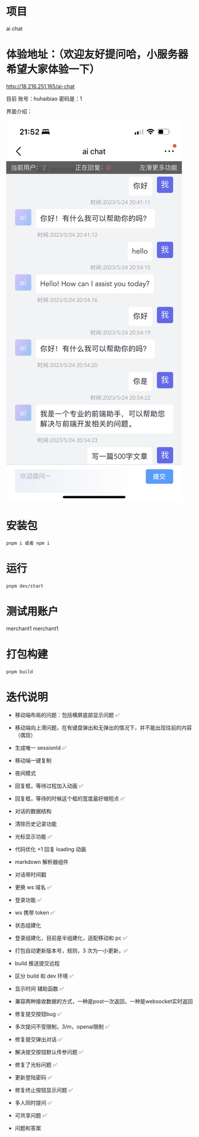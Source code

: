 <!--
 * @Author: huhaibiao huhaibiao@do-global.com
 * @Date: 2023-03-28 15:47:00
 * @Description: 
-->
# 项目

ai chat

# 体验地址：（欢迎友好提问哈，小服务器希望大家体验一下）

http://18.216.251.165/ai-chat

目前 账号：huhaibiao 密码是：1

界面介绍：

![chat界面](./docs/01.jpeg)

# 安装包

`pnpm i 或者 npm i `

# 运行

`pnpm dev/start`

# 测试用账户

merchant1
merchant1

# 打包构建

`pnpm build`

# 迭代说明

- 移动端布局的问题：包括横屏底部显示问题 ✅
- 移动端向上滑问题，在有键盘弹出和无弹出的情况下，并不能出现往前的内容（偶现）
- 生成唯一 sessionId ✅
- 移动端一键复制
- 夜间模式

- 回复框，等待过程加入动画 ✅
- 回复框，等待的时候这个框的宽度最好缩短点 ✅

- 对话的数据结构
- 清除历史记录功能
- 光标显示功能 ✅
- 代码优化 +1 回复 loading 动画
- markdown 解析器组件
- 对话带时间戳

- 更换 ws 域名 ✅
- 登录功能 ✅
- ws 携带 token ✅
- 状态组建化
- 登录组建化，目前是半组建化，适配移动和 pc ✅
- 打包自动更新版本号，规则，3 次为一小更新，✅

- build 推送提交远程
- 区分 build 和 dev 环境 ✅


- 显示时间 辅助函数 ✅

- 兼容两种接收数据的方式，一种是post一次返回，一种是websocket实时返回
- 修复提交按钮bug ✅
- 多次提问不受限制，3/m，openai限制 ✅
- 修复提交弹出对话 ✅
- 解决提交按钮默认传参问题 ✅
- 修复了光标问题 ✅
- 更新登陆密码 ✅
- 修复终止按钮显示问题 ✅
- 多人同时提问 ✅
- 可共享问题 ✅

- 问题和答案

